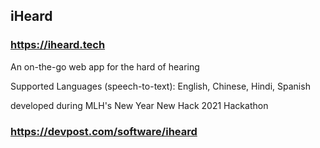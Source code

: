 ## iHeard

### https://iheard.tech

An on-the-go web app for the hard of hearing

Supported Languages (speech-to-text): English, Chinese, Hindi, Spanish

developed during MLH's New Year New Hack 2021 Hackathon

### https://devpost.com/software/iheard
